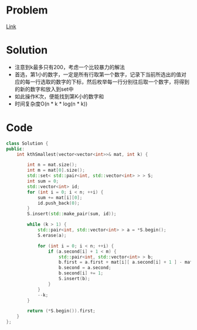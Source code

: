 # Problem
[Link](https://leetcode-cn.com/problems/find-the-kth-smallest-sum-of-a-matrix-with-sorted-rows/)

# Solution

* 注意到k最多只有200，考虑一个比较暴力的解法
* 首选，第1小的数字，一定是所有行取第一个数字，记录下当前所选出的值对应的每一行选取的数字的下标，然后枚举每一行分别往后取一个数字，将得到的新的数字和放入到set中
* 如此操作K次，便能找到第K小的数字和
* 时间复杂度O(n * k * log(n * k))

# Code
```cpp
class Solution {
public:
    int kthSmallest(vector<vector<int>>& mat, int k) {

        int n = mat.size();
        int m = mat[0].size();
        std::set< std::pair<int, std::vector<int> > > S;
        int sum = 0;
        std::vector<int> id;
        for (int i = 0; i < n; ++i) {
            sum += mat[i][0];
            id.push_back(0);
        }
        S.insert(std::make_pair(sum, id));

        while (k > 1) {
            std::pair<int, std::vector<int> > a = *S.begin();
            S.erase(a);

            for (int i = 0; i < n; ++i) {
                if (a.second[i] + 1 < m) {
                    std::pair<int, std::vector<int> > b;
                    b.first = a.first + mat[i][ a.second[i] + 1 ] - mat[i][ a.second[i] ];
                    b.second = a.second;
                    b.second[i] += 1;
                    S.insert(b);
                }
            }
            --k;
        }

        return (*S.begin()).first;
    }
};
```